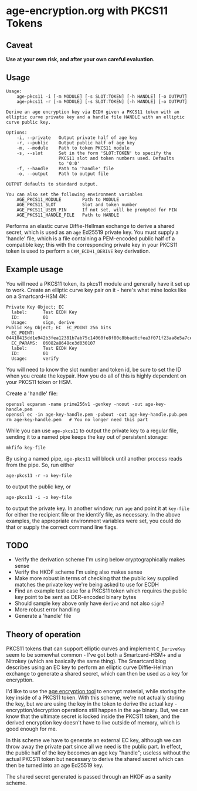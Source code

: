 # age-encryption.org with PKCS11 Tokens

## Caveat

**Use at your own risk, and after your own careful evaluation.**

## Usage

```
Usage:
    age-pkcs11 -i [-m MODULE] [-s SLOT:TOKEN] [-h HANDLE] [-o OUTPUT]
    age-pkcs11 -r [-m MODULE] [-s SLOT:TOKEN] [-h HANDLE] [-o OUTPUT]

Derive an age encryption key via ECDH given a PKCS11 token with an
elliptic curve private key and a handle file HANDLE with an elliptic
curve public key.

Options:
    -i, --private   Output private half of age key
    -r, --public    Output public half of age key
    -m, --module    Path to token PKCS11 module
    -s, --slot      Set in the form 'SLOT:TOKEN' to specify the 
                    PKCS11 slot and token numbers used. Defaults
                    to '0:0'
    -f, --handle    Path to 'handle' file
    -o, --output    Path to output file

OUTPUT defaults to standard output.

You can also set the following environment variables
    AGE_PKCS11_MODULE        Path to MODULE
    AGE_PKCS11_SLOT          Slot and token number
    AGE_PKCS11_USER_PIN      If not set, will be prompted for PIN
    AGE_PKCS11_HANDLE_FILE   Path to HANDLE
```

Performs an elastic curve Diffie-Hellman exchange to derive a shared
secret, which is used as an `age` Ed25519 private key. You must
supply a 'handle' file, which is a file containing a PEM-encoded
public half of a compatible key; this with the corresponding private
key in your PKCS11 token is used to perform a `CKM_ECDH1_DERIVE`
key derivation.

## Example usage

You will need a PKCS11 token, its pkcs11 module and generally have it
set up to work. Create an elliptic curve key pair on it - here's what
mine looks like on a Smartcard-HSM 4K:

```
Private Key Object; EC
  label:      Test ECDH Key
  ID:         01
  Usage:      sign, derive
Public Key Object; EC  EC_POINT 256 bits
  EC_POINT:   04410415dd1e942b3fea12381b7ab75c14060fe8f80c8bbad6cfea3f071f23aa8e5a7ce77d571117f9dd10d28112fb8bff032f343a73c0e989188d51685f5ccf396408
  EC_PARAMS:  06082a8648ce3d030107
  label:      Test ECDH Key
  ID:         01
  Usage:      verify
```

You will need to know the slot number and token id, be sure to set the
ID when you create the keypair. How you do all of this is highly 
dependent on your PKCS11 token or HSM.

Create a 'handle' file:

```
openssl ecparam -name prime256v1 -genkey -noout -out age-key-handle.pem
openssl ec -in age-key-handle.pem -pubout -out age-key-handle.pub.pem
rm age-key-handle.pem   # You no longer need this part
```

While you can use `age-pkcs11` to output the private key to a regular 
file, sending it to a named pipe keeps the key out of persistent storage:

```
mkfifo key-file
```

By using a named pipe, `age-pkcs11` will block until another process
reads from the pipe. So, run either

```
age-pkcs11 -r -o key-file
```

to output the public key, or

```
age-pkcs11 -i -o key-file
```

to output the private key. In another window, run `age` and point it at
`key-file` for either the recipient file or the identify file, as
necessary. In the above examples, the appropriate environment variables
were set, you could do that or supply the correct command line flags.

## TODO

 * Verify the derivation scheme I'm using below cryptographically
   makes sense
 * Verify the HKDF scheme I'm using also makes sense
 * Make more robust in terms of checking that the public key supplied
   matches the private key we're being asked to use for ECDH
 * Find an example test case for a PKCS11 token which requires the
   public key point to be sent as DER-encoded binary bytes
 * Should sample key above only have `derive` and not also `sign`?
 * More robust error handling
 * Generate a 'handle' file

## Theory of operation

PKCS11 tokens that can support elliptic curves and implement 
`C_DeriveKey` seem to be somewhat common - I've got both a 
Smartcard-HSM+ and a Nitrokey (which are basically the same thing).
The Smartcard blog describes using an EC key to perform an
elliptic curve Diffie-Hellman exchange to generate a shared 
secret, which can then be used as a key for encryption. 

I'd like to use the [age encryption tool](https://age-encryption.org)
to encrypt material, while storing the key inside of a PKCS11 token.
With this scheme, we're not actually storing the key, but we are
using the key in the token to derive the actual key - encryption/decryption
operations still happen in the `age` binary. But, we can know that 
the ultimate secret is locked inside the PKCS11 token, and the derived
encryption key doesn't have to live outside of memory, which is good
enough for me. 

In this scheme we have to generate an external EC key, although we can
throw away the private part since all we need is the public part. In
effect, the public half of the key becomes an age key "handle"; useless
without the actual PKCS11 token but necessary to derive the shared
secret which can then be turned into an age Ed25519 key. 

The shared secret generated is passed through an HKDF as a sanity scheme.
